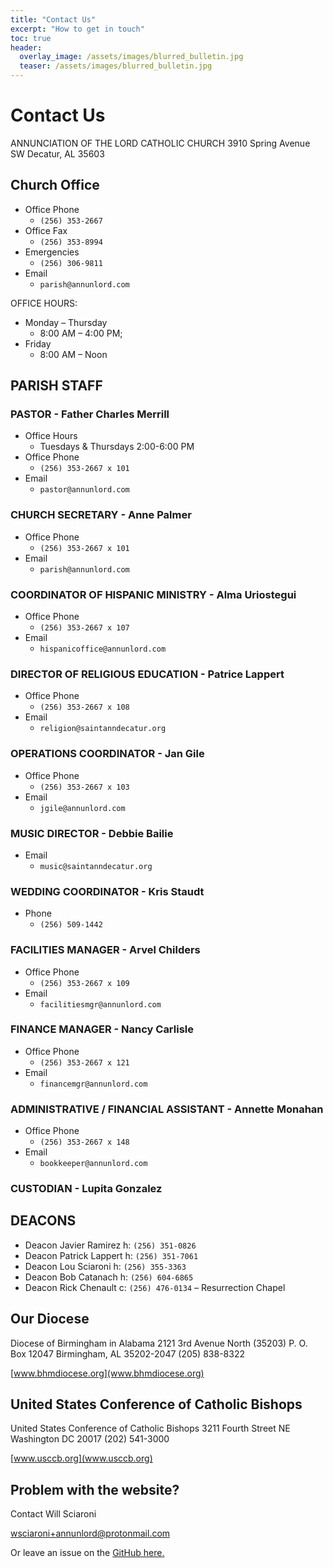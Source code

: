 ```yaml
---
title: "Contact Us"
excerpt: "How to get in touch"
toc: true
header:
  overlay_image: /assets/images/blurred_bulletin.jpg
  teaser: /assets/images/blurred_bulletin.jpg
---
```



# Contact Us

ANNUNCIATION OF THE LORD CATHOLIC CHURCH
3910 Spring Avenue SW
Decatur, AL 35603

## Church Office

- Office Phone
  - `(256) 353-2667`
- Office Fax
  - `(256) 353-8994`
- Emergencies
  - `(256) 306-9811`
- Email
  - `parish@annunlord.com`

OFFICE HOURS:

- Monday – Thursday
  - 8:00 AM – 4:00 PM;
- Friday
  - 8:00 AM – Noon

## PARISH STAFF

### PASTOR - Father Charles Merrill

- Office Hours
  - Tuesdays & Thursdays 2:00-6:00 PM
- Office Phone
  - `(256) 353-2667 x 101`
- Email
  - `pastor@annunlord.com`

### CHURCH SECRETARY - Anne Palmer

- Office Phone
  - `(256) 353-2667 x 101`
- Email
  - `parish@annunlord.com`

### COORDINATOR OF HISPANIC MINISTRY - Alma Uriostegui

- Office Phone
  - `(256) 353-2667 x 107`
- Email
  - `hispanicoffice@annunlord.com`

### DIRECTOR OF RELIGIOUS EDUCATION - Patrice Lappert

- Office Phone
  - `(256) 353-2667 x 108`
- Email
  - `religion@saintanndecatur.org`

### OPERATIONS COORDINATOR - Jan Gile

- Office Phone
  - `(256) 353-2667 x 103`
- Email
  - `jgile@annunlord.com`

### MUSIC DIRECTOR - Debbie Bailie

- Email
  - `music@saintanndecatur.org`

### WEDDING COORDINATOR - Kris Staudt

- Phone
  - `(256) 509-1442`

### FACILITIES MANAGER - Arvel Childers

- Office Phone
  - `(256) 353-2667 x 109`
- Email
  - `facilitiesmgr@annunlord.com`

### FINANCE MANAGER - Nancy Carlisle

- Office Phone
  - `(256) 353-2667 x 121`
- Email
  - `financemgr@annunlord.com`

### ADMINISTRATIVE / FINANCIAL ASSISTANT - Annette Monahan

- Office Phone
  - `(256) 353-2667 x 148`
- Email
  - `bookkeeper@annunlord.com`

### CUSTODIAN - Lupita Gonzalez

## DEACONS

- Deacon Javier Ramirez h: `(256) 351-0826`
- Deacon Patrick Lappert h: `(256) 351-7061`
- Deacon Lou Sciaroni h: `(256) 355-3363`
- Deacon Bob Catanach h: `(256) 604-6865`
- Deacon Rick Chenault c: `(256) 476-0134` – Resurrection Chapel


## Our Diocese

Diocese of Birmingham in Alabama
2121 3rd Avenue North (35203)
P. O. Box 12047
Birmingham, AL 35202-2047
(205) 838-8322

[www.bhmdiocese.org](www.bhmdiocese.org)

## United States Conference of Catholic Bishops

United States Conference of Catholic Bishops
3211 Fourth Street NE
Washington DC 20017
(202) 541-3000

[www.usccb.org](www.usccb.org)

## Problem with the website?

Contact Will Sciaroni

[wsciaroni+annunlord@protonmail.com](mailto:wsciaroni+annunlord@protonmail.com)

Or leave an issue on the [GitHub here.](https://github.com/annunlord/annunlord.github.io/issues)
